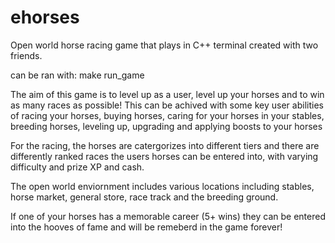 # ehorses

Open world horse racing game that plays in C++ terminal created with two friends.

can be ran with: make run_game

The aim of this game is to level up as a user, level up your horses and to win as many races as possible!
This can be achived with some key user abilities of racing your horses, buying horses, caring for your horses in your stables, breeding horses, leveling up, upgrading and applying boosts to  your horses

For the racing, the horses are catergorizes into different tiers and there are differently ranked races the users horses can be entered into, with varying difficulty and prize XP and cash.

The open world enviornment includes various locations including stables, horse market, general store, race track and the breeding ground.

If one of your horses has a memorable career (5+ wins) they can be entered into the hooves of fame and will be remeberd in the game forever!
